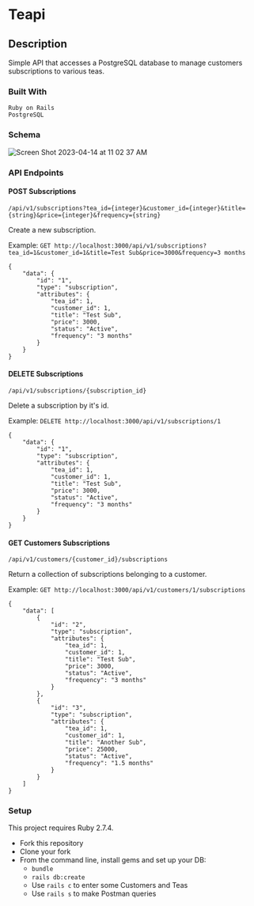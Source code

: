 # Teapi

## Description

Simple API that accesses a PostgreSQL database to manage customers subscriptions to various teas. 

### Built With

    Ruby on Rails
    PostgreSQL

### Schema

![Screen Shot 2023-04-14 at 11 02 37 AM](https://user-images.githubusercontent.com/112970613/232081009-94693ab5-dd96-46bf-89f4-d02b8be25a0e.png)

### API Endpoints

#### POST Subscriptions

`/api/v1/subscriptions?tea_id={integer}&customer_id={integer}&title={string}&price={integer}&frequency={string}`

Create a new subscription.

Example:
`GET http://localhost:3000/api/v1/subscriptions?tea_id=1&customer_id=1&title=Test Sub&price=3000&frequency=3 months`
```
{
    "data": {
        "id": "1",
        "type": "subscription",
        "attributes": {
            "tea_id": 1,
            "customer_id": 1,
            "title": "Test Sub",
            "price": 3000,
            "status": "Active",
            "frequency": "3 months"
        }
    }
}
```
#### DELETE Subscriptions

`/api/v1/subscriptions/{subscription_id}`

Delete a subscription by it's id.

Example:
`DELETE http://localhost:3000/api/v1/subscriptions/1`
```
{
    "data": {
        "id": "1",
        "type": "subscription",
        "attributes": {
            "tea_id": 1,
            "customer_id": 1,
            "title": "Test Sub",
            "price": 3000,
            "status": "Active",
            "frequency": "3 months"
        }
    }
}
```

#### GET Customers Subscriptions
`/api/v1/customers/{customer_id}/subscriptions`

Return a collection of subscriptions belonging to a customer.

Example:
`GET http://localhost:3000/api/v1/customers/1/subscriptions`
```
{
    "data": [
        {
            "id": "2",
            "type": "subscription",
            "attributes": {
                "tea_id": 1,
                "customer_id": 1,
                "title": "Test Sub",
                "price": 3000,
                "status": "Active",
                "frequency": "3 months"
            }
        },
        {
            "id": "3",
            "type": "subscription",
            "attributes": {
                "tea_id": 1,
                "customer_id": 1,
                "title": "Another Sub",
                "price": 25000,
                "status": "Active",
                "frequency": "1.5 months"
            }
        }
    ]
}
```

### Setup

This project requires Ruby 2.7.4.

* Fork this repository
* Clone your fork
* From the command line, install gems and set up your DB:
    * `bundle`
    * `rails db:create`
    * Use `rails c` to enter some Customers and Teas
    * Use `rails s` to make Postman queries
